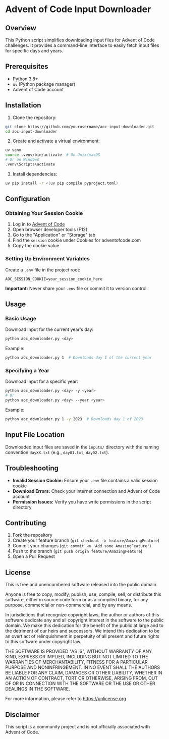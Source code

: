 # Advent of Code Input Downloader

## Overview

This Python script simplifies downloading input files for Advent of Code challenges. It provides a command-line interface to easily fetch input files for specific days and years.

## Prerequisites

- Python 3.8+
- `uv` (Python package manager)
- Advent of Code account

## Installation

1. Clone the repository:
```bash
git clone https://github.com/yourusername/aoc-input-downloader.git
cd aoc-input-downloader
```

2. Create and activate a virtual environment:
```bash
uv venv
source .venv/bin/activate  # On Unix/macOS
# Or on Windows
.venv\Scripts\activate
```

3. Install dependencies:
```bash
uv pip install -r <(uv pip compile pyproject.toml)
```

## Configuration

### Obtaining Your Session Cookie

1. Log in to [Advent of Code](https://adventofcode.com/)
2. Open browser developer tools (F12)
3. Go to the "Application" or "Storage" tab
4. Find the `session` cookie under Cookies for adventofcode.com
5. Copy the cookie value

### Setting Up Environment Variables

Create a `.env` file in the project root:
```
AOC_SESSION_COOKIE=your_session_cookie_here
```

**Important:** Never share your `.env` file or commit it to version control.

## Usage

### Basic Usage

Download input for the current year's day:
```bash
python aoc_downloader.py <day>
```

Example:
```bash
python aoc_downloader.py 1  # Downloads day 1 of the current year
```

### Specifying a Year

Download input for a specific year:
```bash
python aoc_downloader.py <day> -y <year>
# Or
python aoc_downloader.py <day> --year <year>
```

Example:
```bash
python aoc_downloader.py 1 -y 2023  # Downloads day 1 of 2023
```

## Input File Location

Downloaded input files are saved in the `inputs/` directory with the naming convention `dayXX.txt` (e.g., `day01.txt`, `day02.txt`).

## Troubleshooting

- **Invalid Session Cookie:** Ensure your `.env` file contains a valid session cookie
- **Download Errors:** Check your internet connection and Advent of Code account
- **Permission Issues:** Verify you have write permissions in the script directory

## Contributing

1. Fork the repository
2. Create your feature branch (`git checkout -b feature/AmazingFeature`)
3. Commit your changes (`git commit -m 'Add some AmazingFeature'`)
4. Push to the branch (`git push origin feature/AmazingFeature`)
5. Open a Pull Request

## License

This is free and unencumbered software released into the public domain.

Anyone is free to copy, modify, publish, use, compile, sell, or distribute this software, either in source code form or as a compiled binary, for any purpose, commercial or non-commercial, and by any means.

In jurisdictions that recognize copyright laws, the author or authors of this software dedicate any and all copyright interest in the software to the public domain. We make this dedication for the benefit of the public at large and to the detriment of our heirs and successors. We intend this dedication to be an overt act of relinquishment in perpetuity of all present and future rights to this software under copyright law.

THE SOFTWARE IS PROVIDED "AS IS", WITHOUT WARRANTY OF ANY KIND, EXPRESS OR IMPLIED, INCLUDING BUT NOT LIMITED TO THE WARRANTIES OF MERCHANTABILITY, FITNESS FOR A PARTICULAR PURPOSE AND NONINFRINGEMENT. IN NO EVENT SHALL THE AUTHORS BE LIABLE FOR ANY CLAIM, DAMAGES OR OTHER LIABILITY, WHETHER IN AN ACTION OF CONTRACT, TORT OR OTHERWISE, ARISING FROM, OUT OF OR IN CONNECTION WITH THE SOFTWARE OR THE USE OR OTHER DEALINGS IN THE SOFTWARE.

For more information, please refer to <https://unlicense.org>

## Disclaimer

This script is a community project and is not officially associated with Advent of Code.
